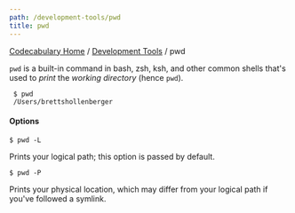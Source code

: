 ```yaml
---
path: /development-tools/pwd
title: pwd
---
```

[Codecabulary Home](/) / [Development Tools](/development-tools) / pwd

<!-- ---title: pwd -->

`pwd` is a built-in command in bash, zsh, ksh, and other common shells that's used to _print_ the _working directory_ (hence `pwd`).

	 $ pwd
	 /Users/brettshollenberger
	 
#### Options

	$ pwd -L
	
Prints your logical path; this option is passed by default.

	$ pwd -P
	
Prints your physical location, which may differ from your logical path if you've followed a symlink.
